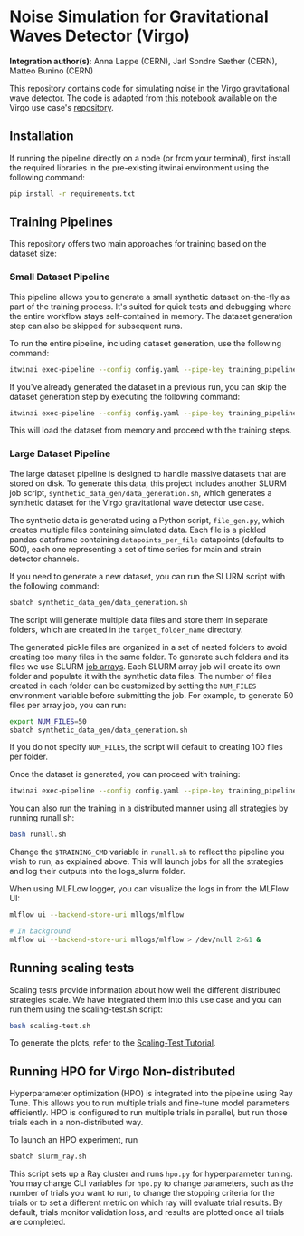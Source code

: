 # Noise Simulation for Gravitational Waves Detector (Virgo)

**Integration author(s)**: Anna Lappe (CERN), Jarl Sondre Sæther (CERN), Matteo Bunino (CERN)

This repository contains code for simulating noise in the Virgo gravitational wave detector. The code is adapted from
[this notebook](https://github.com/interTwin-eu/DT-Virgo-notebooks/blob/main/WP_4_4/interTwin_wp_4.4_synthetic_data.ipynb)
available on the Virgo use case's [repository](https://github.com/interTwin-eu/DT-Virgo-notebooks).

## Installation

If running the pipeline directly on a node (or from your terminal),
first install the required libraries in the pre-existing itwinai environment using the following command:

```bash
pip install -r requirements.txt
```

## Training Pipelines

This repository offers two main approaches for training based on the dataset size:

### Small Dataset Pipeline

This pipeline allows you to generate a small synthetic dataset on-the-fly as part of the training process.
It's suited for quick tests and debugging where the entire workflow stays self-contained in memory.
The dataset generation step can also be skipped for subsequent runs.

To run the entire pipeline, including dataset generation, use the following command:

```bash
itwinai exec-pipeline --config config.yaml --pipe-key training_pipeline_small
```

If you've already generated the dataset in a previous run, you can skip the dataset generation step by executing the
following command:

```bash
itwinai exec-pipeline --config config.yaml --pipe-key training_pipeline_small --steps 1:
```

This will load the dataset from memory and proceed with the training steps.

### Large Dataset Pipeline

The large dataset pipeline is designed to handle massive datasets that are stored on disk.
To generate this data, this project includes another SLURM job script,
`synthetic_data_gen/data_generation.sh`, which generates a synthetic dataset for the
Virgo gravitational wave detector use case.

The synthetic data is generated using a Python script, `file_gen.py`, which creates multiple files
containing simulated data. Each file is a pickled pandas dataframe containing `datapoints_per_file`
datapoints (defaults to 500), each
one representing a set of time series for main and strain detector channels.

If you need to generate a new dataset, you can run the SLURM script with the following command:

```bash
sbatch synthetic_data_gen/data_generation.sh
```

The script will generate multiple data files and store them in separate folders, which are
created in the `target_folder_name` directory.

The generated pickle files are organized in a set of nested folders to avoid creating too many
files in the same folder. To generate such folders and its files we use SLURM
[job arrays](https://slurm.schedmd.com/job_array.html).
Each SLURM array job will create its own folder and populate it with the synthetic data files.
The number of files created in each folder can be customized by setting the `NUM_FILES` environment
variable before submitting the job.
For example, to generate 50 files per array job, you can run:

```bash
export NUM_FILES=50
sbatch synthetic_data_gen/data_generation.sh
```

If you do not specify `NUM_FILES`, the script will default to creating 100 files per folder.

Once the dataset is generated, you can proceed with training:

```bash
itwinai exec-pipeline --config config.yaml --pipe-key training_pipeline
```

You can also run the training in a distributed manner using all strategies by running runall.sh:

```bash
bash runall.sh
```

Change the `$TRAINING_CMD` variable in `runall.sh` to reflect the pipeline you wish to run, as explained above.
This will launch jobs for all the strategies and log their outputs into the logs_slurm folder.

When using MLFLow logger, you can visualize the logs in from the MLFlow UI:

```bash
mlflow ui --backend-store-uri mllogs/mlflow

# In background 
mlflow ui --backend-store-uri mllogs/mlflow > /dev/null 2>&1 &
```

## Running scaling tests

Scaling tests provide information about how well the different distributed strategies scale.
We have integrated them into this use case and you can run them using the scaling-test.sh script:

```bash
bash scaling-test.sh
```

To generate the plots, refer to the [Scaling-Test Tutorial](https://github.com/interTwin-eu/itwinai/tree/main/tutorials/distributed-ml/torch-scaling-test#analyze-results).

## Running HPO for Virgo Non-distributed

Hyperparameter optimization (HPO) is integrated into the pipeline using Ray Tune.
This allows you to run multiple trials and fine-tune model parameters efficiently.
HPO is configured to run multiple trials in parallel, but run those trials each in a non-distributed way.

To launch an HPO experiment, run

```bash
sbatch slurm_ray.sh
```

This script sets up a Ray cluster and runs `hpo.py` for hyperparameter tuning.
You may change CLI variables for `hpo.py` to change parameters,
such as the number of trials you want to run, to change the stopping criteria for the trials or to set a
different metric on which ray will evaluate trial results.
By default, trials monitor validation loss, and results are plotted once all trials are completed.
